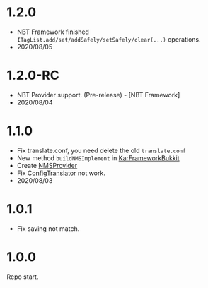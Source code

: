 # 1.2.0

- NBT Framework finished
  `ITagList.add/set/addSafely/setSafely/clear(...)` operations.
- 2020/08/05

# 1.2.0-RC

- NBT Provider support. (Pre-release) - \[NBT Framework]
- 2020/08/04

# 1.1.0

- Fix translate.conf, you need delete the old `translate.conf`
- New method `buildNMSImplement` in [KarFrameworkBukkit](spigot/src/main/java/io/github/karlatemp/karframework/bukkit/KarFrameworkBukkit.java)
- Create [NMSProvider](spigot/src/main/java/io/github/karlatemp/karframework/bukkit/NMSProvider.java)
- Fix [ConfigTranslator](common/src/main/java/io/github/karlatemp/karframework/format/Translator.java) not work.
- 2020/08/03

# 1.0.1

- Fix saving not match.

# 1.0.0

Repo start.